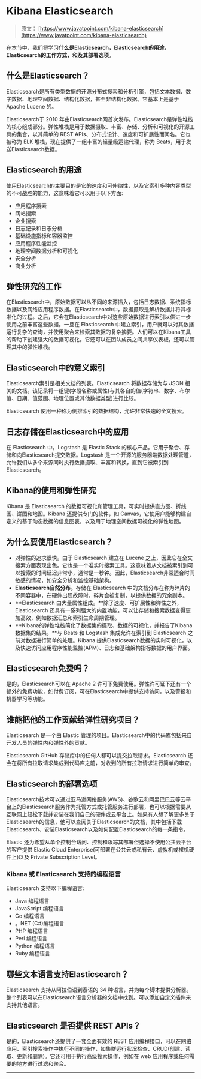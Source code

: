 # Kibana Elasticsearch

> 原文： [https://www.javatpoint.com/kibana-elasticsearch](https://www.javatpoint.com/kibana-elasticsearch)

在本节中，我们将学习**什么是Elasticsearch，Elasticsearch的用途，Elasticsearch的工作方式，**和**及其部署选项**。

## 什么是Elasticsearch？

Elasticsearch是所有类型数据的开源分布式搜索和分析引擎，包括文本数据、数字数据、地理空间数据、结构化数据，甚至非结构化数据。它基本上是基于 Apache Lucene 的。

Elasticsearch于 2010 年由Elasticsearch网首次发布。Elasticsearch是弹性堆栈的核心组成部分。弹性堆栈是用于数据摄取、丰富、存储、分析和可视化的开源工具的集合，以其简单的 REST APIs、分布式设计、速度和可扩展性而闻名。它也被称为 ELK 堆栈，现在提供了一组丰富的轻量级运输代理，称为 Beats，用于发送Elasticsearch数据。

## Elasticsearch的用途

使用Elasticsearch的主要目的是它的速度和可伸缩性，以及它索引多种内容类型的不可战胜的能力，这意味着它可以用于以下方面:

*   应用程序搜索
*   网站搜索
*   企业搜索
*   日志记录和日志分析
*   基础设施指标和容器监控
*   应用程序性能监控
*   地理空间数据分析和可视化
*   安全分析
*   商业分析

## 弹性研究的工作

在Elasticsearch中，原始数据可以从不同的来源插入，包括日志数据、系统指标数据以及网络应用程序数据。在Elasticsearch中，数据摄取是解析数据并将其标准化的过程。之后，它会在Elasticsearch中对这些原始数据进行索引以供进一步使用之前丰富这些数据。一旦在 Elasticsearch 中建立索引，用户就可以对其数据运行复杂的查询，并使用聚合来检索其数据的复杂摘要。人们可以在Kibana工具的帮助下创建强大的数据可视化。它还可以在团队成员之间共享仪表板，还可以管理其中的弹性堆栈。

## Elasticsearch中的意义索引

Elasticsearch索引是相关文档的列表。Elasticsearch 将数据存储为与 JSON 相关的文档。该记录将一组键(字段名称或属性)与其各自的值(字符串、数字、布尔值、日期、值范围、地理位置或其他数据类型)进行比较。

Elasticsearch 使用一种称为倒排索引的数据结构，允许非常快速的全文搜索。

## 日志存储在Elasticsearch中的应用

在 Elasticsearch 中，Logstash 是 Elastic Stack 的核心产品。它用于聚合、存储和向Elasticsearch提交数据。Logstash 是一个开源的服务器端数据处理管道，允许我们从多个来源同时执行数据摄取、丰富和转换，直到它被索引到 Elasticsearch。

## Kibana的使用和弹性研究

Kibana 是 Elasticsearch 的数据可视化和管理工具，可实时提供直方图、折线图、饼图和地图。Kibana 还提供专门的软件，如 Canvas，它使用户能够构建自定义的基于动态数据的信息图表，以及用于地理空间数据可视化的弹性地图。

## 为什么要使用Elasticsearch？

*   对弹性的追求很快。由于 Elasticsearch 建立在 Lucene 之上，因此它在全文搜索方面表现出色。它也是一个准实时搜索工具。这意味着从文档被索引到可以搜索的时间延迟非常小，通常是一秒钟。因此，Elasticsearch非常适合时间敏感的情况，如安全分析和监控基础架构。
*   **Elasticsearch自然分布**。存储在 Elasticsearch 中的文档分布在称为碎片的不同容器中，在硬件出现故障时，碎片会被复制，以提供数据的冗余副本。
*   **Elasticsearch 由大量属性组成。**除了速度、可扩展性和弹性之外，Elasticsearch 还具有一系列强大的内置功能，可以让存储和搜索数据变得更加高效，例如数据汇总和索引生命周期管理。
*   **Kibana的弹性堆栈简化了数据集的摄取、数据的可视化，并报告了Kibana数据集的结果。**与 Beats 和 Logstash 集成允许在索引到 Elasticsearch 之前对数据进行简单的处理。Kibana 提供Elasticsearch数据的实时可视化，以及快速访问应用程序性能监控(APM)、日志和基础架构指标数据的用户界面。

## Elasticsearch免费吗？

是的，Elasticsearch可以在 Apache 2 许可下免费使用。弹性许可证下还有一个额外的免费功能，如付费订阅，可在Elasticsearch中提供支持访问，以及警报和机器学习等功能。

## 谁能把他的工作贡献给弹性研究项目？

Elasticsearch 是一个由 Elastic 管理的项目。Elasticsearch中的代码库包括来自开发人员的弹性内和弹性外的贡献。

Elasticsearch GitHub 存储库中的任何人都可以提交拉取请求。Elasticsearch 还会在将所有拉取请求集成到代码库之前，对收到的所有拉取请求进行简单的审查。

## Elasticsearch的部署选项

Elasticsearch技术可以通过亚马逊网络服务(AWS)、谷歌云和阿里巴巴云等云平台上的Elasticsearch服务作为托管方式或托管服务进行部署，也可以根据需要从互联网上轻松下载并安装在我们自己的硬件或云平台上。如果有人想了解更多关于Elasticsearch的信息，他可以查阅关于Elasticsearch的文档，其中包括下载Elasticsearch、安装Elasticsearch以及如何配置Elasticsearch的每一条指令。

Elastic 还为希望从单个控制台访问、控制和跟踪其部署但选择不使用公共云平台的客户提供 Elastic Cloud Enterprise(可部署在公共云或私有云、虚拟机或裸机硬件上)以及 Private Subscription Level。

### Kibana 或 Elasticsearch 支持的编程语言

Elasticsearch 支持以下编程语言:

*   Java 编程语言
*   JavaScript 编程语言
*   Go 编程语言
*   。NET (C#)编程语言
*   PHP 编程语言
*   Perl 编程语言
*   Python 编程语言
*   Ruby 编程语言

## 哪些文本语言支持Elasticsearch？

Elasticsearch 支持从阿拉伯语到泰语的 34 种语言，并为每个脚本提供分析器。整个列表可以在Elasticsearch语言分析器的文档中找到。可以添加自定义插件来支持其他语言。

## Elasticsearch 是否提供 REST APIs？

是的，Elasticsearch还提供了一套全面有效的 REST 应用编程接口，可以在网络应用、索引搜索操作中执行不同的操作，如集群运行状况检查、CRUD(创建、读取、更新和删除)。它还可用于执行高级搜索操作，例如在 web 应用程序或任何需要的地方进行过滤和聚合。

* * *